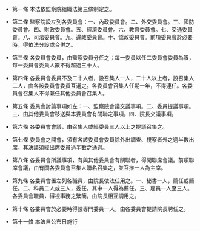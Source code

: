 * 第一條 本法依監察院組織法第三條制定之。

* 第二條 監察院設左列各委員會：一、內政委員會。二、外交委員會。三、國防委員會。四、財政委員會。五、經濟委員會。六、教育委員會。七、交通委員會。八、司法委員會。九、邊政委員會。十、僑政委員會。前項委員會於必要時，得依法分設或合併之。

* 第三條 各委員會委員，由監察委員分任之；每一委員以任二委員會委員為限，每一委員會委員人數不得超過三十人。

* 第四條 各委員會委員不及二十人者，設召集人一人，二十人以上者，設召集人二人，由各該委員會委員互選之。各委員會召集人任期一年，不得連任。各委員會召集人不得兼任其他委員會召集人。

* 第五條 委員會討論事項如左：一、監察院會議交議事項。二、委員提議事項。三、由其他委員會移送與本委員會有關聯之事項。四、院長交議事項。

* 第六條 各委員會會議，由召集人或經委員三人以上之提議召集之。

* 第七條 委員會之開會，須有各該委員會委員除外出調查、視察者外之過半數出席，其決議須經出席委員過半數之通過。

* 第八條 各委員會所議事項，有與其他委員會有關聯者，得開聯席會議。前項聯席會議，由有關各委員會召集人聯名召集之，並互推一人為主席。

* 第九條 各委員會置左列各職員，由院長依法任用之。一、秘書一人，薦任或簡任。二、科員二人或三人，委任，其中一人得為薦任。三、雇員一人至三人。各委員會職員，得視事務之繁簡，由院長相互調用之。

* 第十條 各委員會於必要時得設專門委員一人，由各委員會提請院長聘任之。

* 第十一條 本法自公布日施行

